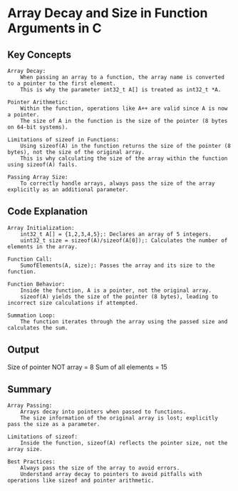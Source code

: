 # Array Decay and Size in Function Arguments in C

## Key Concepts

    Array Decay:
        When passing an array to a function, the array name is converted to a pointer to the first element.
        This is why the parameter int32_t A[] is treated as int32_t *A.

    Pointer Arithmetic:
        Within the function, operations like A++ are valid since A is now a pointer.
        The size of A in the function is the size of the pointer (8 bytes on 64-bit systems).

    Limitations of sizeof in Functions:
        Using sizeof(A) in the function returns the size of the pointer (8 bytes), not the size of the original array.
        This is why calculating the size of the array within the function using sizeof(A) fails.

    Passing Array Size:
        To correctly handle arrays, always pass the size of the array explicitly as an additional parameter.

## Code Explanation

    Array Initialization:
        int32_t A[] = {1,2,3,4,5};: Declares an array of 5 integers.
        uint32_t size = sizeof(A)/sizeof(A[0]);: Calculates the number of elements in the array.

    Function Call:
        SumofElements(A, size);: Passes the array and its size to the function.

    Function Behavior:
        Inside the function, A is a pointer, not the original array.
        sizeof(A) yields the size of the pointer (8 bytes), leading to incorrect size calculations if attempted.

    Summation Loop:
        The function iterates through the array using the passed size and calculates the sum.

## Output

Size of pointer NOT array = 8
Sum of all elements = 15

## Summary

    Array Passing:
        Arrays decay into pointers when passed to functions.
        The size information of the original array is lost; explicitly pass the size as a parameter.

    Limitations of sizeof:
        Inside the function, sizeof(A) reflects the pointer size, not the array size.

    Best Practices:
        Always pass the size of the array to avoid errors.
        Understand array decay to pointers to avoid pitfalls with operations like sizeof and pointer arithmetic.